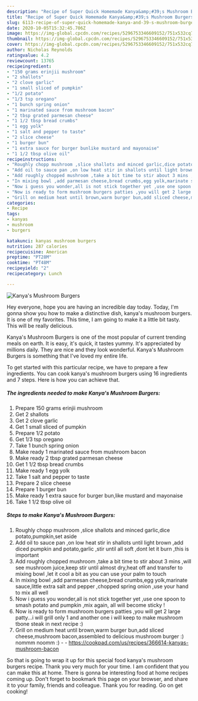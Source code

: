 ```yaml
---
description: "Recipe of Super Quick Homemade Kanya&amp;#39;s Mushroom Burgers"
title: "Recipe of Super Quick Homemade Kanya&amp;#39;s Mushroom Burgers"
slug: 6113-recipe-of-super-quick-homemade-kanya-and-39-s-mushroom-burgers
date: 2020-10-05T15:32:45.706Z
image: https://img-global.cpcdn.com/recipes/5296753346609152/751x532cq70/kanyas-mushroom-burgers-recipe-main-photo.jpg
thumbnail: https://img-global.cpcdn.com/recipes/5296753346609152/751x532cq70/kanyas-mushroom-burgers-recipe-main-photo.jpg
cover: https://img-global.cpcdn.com/recipes/5296753346609152/751x532cq70/kanyas-mushroom-burgers-recipe-main-photo.jpg
author: Nicholas Reynolds
ratingvalue: 4.2
reviewcount: 13765
recipeingredient:
- "150 grams erinjii mushroom"
- "2 shallots"
- "2 clove garlic"
- "1 small sliced of pumpkin"
- "1/2 potato"
- "1/3 tsp oregano"
- "1 bunch spring onion"
- "1 marinated sauce from mushroom bacon"
- "2 tbsp grated parmesan cheese"
- "1 1/2 tbsp bread crumbs"
- "1 egg yolk"
- "1 salt and pepper to taste"
- "2 slice cheese"
- "1 burger bun"
- "1 extra sauce for burger bunlike mustard and mayonaise"
- "1 1/2 tbsp olive oil"
recipeinstructions:
- "Roughly chopp mushroom ,slice shallots and minced garlic,dice potato,pumpkin,set aside"
- "Add oil to sauce pan ,on low heat stir in shallots until light brown ,add diced pumpkin and potato,garlic ,stir until all soft ,dont let it burn ,this is important"
- "Add roughly chopped mushroom ,take a bit time to stir about 3 mins ,will see mushroom juice,keep stir until almost dry,heat off and transfer to mixing bowl ,let it cool a bit as you can use your palm to touch"
- "In mixing bowl ,add parmesan cheese,bread crumbs,egg yolk,marinate sauce,little extra salt and pepper ,chopped spring onion ,use your hand to mix all well"
- "Now i guess you wonder,all is not stick together yet ,use one spoon to smash potato and pumpkin ,mix again, all will become sticky !"
- "Now is ready to form mushroom burgers patties ,you will get 2 large patty...i will grill only 1 and another one i will keep to make mushroom tbone steak in next recipe :)"
- "Grill on medium heat until brown,warm burger bun,add sliced cheese,mushroom bacon,assembled to delicious mushroom burger :) nommm noomm :)  https://cookpad.com/us/recipes/366614-kanyas-mushroom-bacon"
categories:
- Recipe
tags:
- kanyas
- mushroom
- burgers

katakunci: kanyas mushroom burgers 
nutrition: 287 calories
recipecuisine: American
preptime: "PT28M"
cooktime: "PT48M"
recipeyield: "2"
recipecategory: Lunch

---
```



![Kanya&#39;s Mushroom Burgers](https://img-global.cpcdn.com/recipes/5296753346609152/751x532cq70/kanyas-mushroom-burgers-recipe-main-photo.jpg)

Hey everyone, hope you are having an incredible day today. Today, I'm gonna show you how to make a distinctive dish, kanya&#39;s mushroom burgers. It is one of my favorites. This time, I am going to make it a little bit tasty. This will be really delicious.

Kanya&#39;s Mushroom Burgers is one of the most popular of current trending meals on earth. It is easy, it's quick, it tastes yummy. It's appreciated by millions daily. They are nice and they look wonderful. Kanya&#39;s Mushroom Burgers is something that I've loved my entire life.




To get started with this particular recipe, we have to prepare a few ingredients. You can cook kanya&#39;s mushroom burgers using 16 ingredients and 7 steps. Here is how you can achieve that.

<!--inarticleads1-->

##### The ingredients needed to make Kanya&#39;s Mushroom Burgers:

1. Prepare 150 grams erinjii mushroom
1. Get 2 shallots
1. Get 2 clove garlic
1. Get 1 small sliced of pumpkin
1. Prepare 1/2 potato
1. Get 1/3 tsp oregano
1. Take 1 bunch spring onion
1. Make ready 1 marinated sauce from mushroom bacon
1. Make ready 2 tbsp grated parmesan cheese
1. Get 1 1/2 tbsp bread crumbs
1. Make ready 1 egg yolk
1. Take 1 salt and pepper to taste
1. Prepare 2 slice cheese
1. Prepare 1 burger bun
1. Make ready 1 extra sauce for burger bun,like mustard and mayonaise
1. Take 1 1/2 tbsp olive oil




<!--inarticleads2-->

##### Steps to make Kanya&#39;s Mushroom Burgers:

1. Roughly chopp mushroom ,slice shallots and minced garlic,dice potato,pumpkin,set aside
1. Add oil to sauce pan ,on low heat stir in shallots until light brown ,add diced pumpkin and potato,garlic ,stir until all soft ,dont let it burn ,this is important
1. Add roughly chopped mushroom ,take a bit time to stir about 3 mins ,will see mushroom juice,keep stir until almost dry,heat off and transfer to mixing bowl ,let it cool a bit as you can use your palm to touch
1. In mixing bowl ,add parmesan cheese,bread crumbs,egg yolk,marinate sauce,little extra salt and pepper ,chopped spring onion ,use your hand to mix all well
1. Now i guess you wonder,all is not stick together yet ,use one spoon to smash potato and pumpkin ,mix again, all will become sticky !
1. Now is ready to form mushroom burgers patties ,you will get 2 large patty...i will grill only 1 and another one i will keep to make mushroom tbone steak in next recipe :)
1. Grill on medium heat until brown,warm burger bun,add sliced cheese,mushroom bacon,assembled to delicious mushroom burger :) nommm noomm :) -  - https://cookpad.com/us/recipes/366614-kanyas-mushroom-bacon




So that is going to wrap it up for this special food kanya&#39;s mushroom burgers recipe. Thank you very much for your time. I am confident that you can make this at home. There is gonna be interesting food at home recipes coming up. Don't forget to bookmark this page on your browser, and share it to your family, friends and colleague. Thank you for reading. Go on get cooking!
